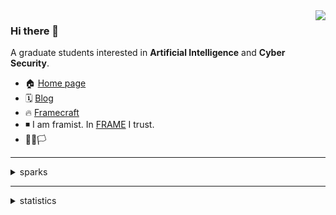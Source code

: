 <img align="right" src="http://github-profile-summary-cards.vercel.app/api/cards/stats?username=framist&theme=nord_bright&" />

### Hi there 👋

A graduate students interested in **Artificial Intelligence** and **Cyber Security**.
- 🏠 [Home page](http://framist.top/)
- 🗓️ [Blog](https://framist.github.io/)
- 🔥 [Framecraft](https://craft.framist.top/)
- ◾ I am framist. In [FRAME](https://framist.github.io/post/frame-2021.html) I trust.
- 🏳️‍⚧️🏳️

---

<details>
<summary>sparks</summary>

🌟
- 🏛️ [SAFC-bot](https://github.com/framist/SAFC-bot) - SAFC — 元平台、弱中心 — 不止是评价导师 | Student Anti-Fraud Center - Meta & Decentralization - not just reviewing supervisor

⭐
- 🥚 [egg-language-server](https://github.com/framist/egg-language-server) - egg 驱动的编写时代码优化语言服务器及 VS Code 插件 | Egg-powered code optimization language server & VS Code extension
- 🎛️ [STemWinForHAL](https://github.com/framist/STemWinForHAL) - 项目模板库 = STM32 + emWin + HAL库 + 正点原子风格
- 🪢 [Wide-Value-Embs TCN](https://github.com/framist/2nd-EBDSC) - 第二届“火眼金睛”电磁大数据非凡挑战赛（EBDSC）金奖 - 电磁利剑 101 战队方案

✨
- 📡 [2nd-EBDSC](https://github.com/framist/2nd-EBDSC) - 第二届“火眼金睛”电磁大数据非凡挑战赛（EBDSC）金奖 - 电磁利剑 101 战队方案 - Wide-Value-Embs TCN
- 🌐 [NUEDC2022-E](https://github.com/framist/NUEDC2022-E) - 声源定位跟踪系统 一等奖作品 - 省级大学生电子设计竞赛
- [TZ-2](https://github.com/framist/TZ-2) 天舟二号存档-2021陕西省Ti杯工科联赛-实现只通过单六轴传感器进行空间运动测量
- [notes-on-modern-communication-principles](https://github.com/framist/notes-on-modern-communication-principles) 现代通信原理的个人笔记 | Personal notes on modern communication principles 
- [Software-Foundations-Note](https://github.com/framist/Software-Foundations-Note) 软件基础的个人笔记与部分习题解答 fork from Coq-zh/SF-zh

💡
- 🚢 [Manila](https://github.com/framist/manila) 《马尼拉》桌游期望计算器 | Manila Board Game Expected Value Calculator
- ⌚ [AI-vs-CTC](https://github.com/framist/AI-vs-CTC) DeepSeek R1 大战 封闭类时曲线 | LLM vs. CTC

</details>


---

<!--
**framist/framist** is a ✨ _special_ ✨ repository because its `README.md` (this file) appears on your GitHub profile.

Here are some ideas to get you started:

- 🔭 I’m currently working on ...
- 🌱 I’m currently learning ...
- 👯 I’m looking to collaborate on ...
- 🤔 I’m looking for help with ...
- 💬 Ask me about ...
- 📫 How to reach me: ...
- 😄 Pronouns: ...
- ⚡ Fun fact: ...
- 🔥 [Framecraft](https://craft.framist.top/) 
-->

<details>
<summary>statistics</summary>

![](http://github-profile-summary-cards.vercel.app/api/cards/profile-details?username=framist&theme=nord_bright)

![](http://github-profile-summary-cards.vercel.app/api/cards/most-commit-language?username=framist&theme=nord_bright)
![](http://github-profile-summary-cards.vercel.app/api/cards/productive-time?username=framist&theme=nord_bright&utcOffset=8)

</details>



